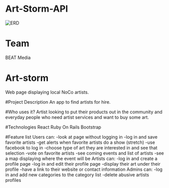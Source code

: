 # Art-Storm-API
![ERD](http://i.imgur.com/GCnTfzO.png)

# Team
BEAT Media

# Art-storm
Web page displaying local NoCo artists.

#Project Description
An app to find artists for hire.

#Who uses it?
Artist looking to put their products out in the community and everyday people who need artist services and want to buy some art.

#Technologies
React
Ruby On Rails
Bootstrap

#Feature list
Users can:
-look at page without logging in
-log in and save favorite artists
-get alerts when favorite artists do a show (stretch)
-use facebook to log in
-choose type of art they are interested in and see that selection
-vote on favorite artists
-see coming events and list of artists
-see a map displaying where the event will be
Artists can:
-log in and create a profile page
-log in and edit their profile page
-display their art under their profile
-have a link to their website or contact information
Admins can:
-log in and add new categories to the category list
-delete abusive artists profiles
